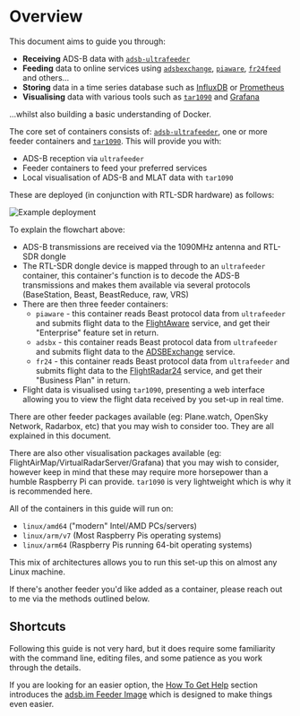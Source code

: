 # Overview

This document aims to guide you through:

* **Receiving** ADS-B data with [`adsb-ultrafeeder`](https://github.com/sdr-enthusiasts/docker-adsb-ultrafeeder)
* **Feeding** data to online services using [`adsbexchange`](https://github.com/sdr-enthusiasts/docker-adsbexchange), [`piaware`](https://github.com/sdr-enthusiasts/docker-piaware), [`fr24feed`](https://github.com/sdr-enthusiasts/docker-flightradar24) and others...
* **Storing** data in a time series database such as [InfluxDB](https://docs.influxdata.com/influxdb/) or [Prometheus](https://prometheus.io/)
* **Visualising** data with various tools such as [`tar1090`](https://github.com/sdr-enthusiasts/docker-tar1090) and [Grafana](https://grafana.com)

...whilst also building a basic understanding of Docker.

The core set of containers consists of: [`adsb-ultrafeeder`](https://github.com/sdr-enthusiasts/docker-adsb-ultrafeeder), one or more feeder containers and [`tar1090`](https://github.com/sdr-enthusiasts/docker-tar1090). This will provide you with:

* ADS-B reception via `ultrafeeder`
* Feeder containers to feed your preferred services
* Local visualisation of ADS-B and MLAT data with `tar1090`

These are deployed \(in conjunction with RTL-SDR hardware\) as follows:

![Example deployment](../.gitbook/assets/adsb-docker-flowchart.png)

To explain the flowchart above:

* ADS-B transmissions are received via the 1090MHz antenna and RTL-SDR dongle
* The RTL-SDR dongle device is mapped through to an `ultrafeeder` container, this container's function is to decode the ADS-B transmissions and makes them available via several protocols \(BaseStation, Beast, BeastReduce, raw, VRS\)
* There are then three feeder containers:
  * `piaware` - this container reads Beast protocol data from `ultrafeeder` and submits flight data to the [FlightAware](https://flightaware.com) service, and get their "Enterprise" feature set in return.
  * `adsbx` - this container reads Beast protocol data from `ultrafeeder` and submits flight data to the [ADSBExchange](https://www.adsbexchange.com) service.
  * `fr24` - this container reads Beast protocol data from `ultrafeeder` and submits flight data to the [FlightRadar24](https://www.flightradar24.com) service, and get their "Business Plan" in return.
* Flight data is visualised using `tar1090`, presenting a web interface allowing you to view the flight data received by you set-up in real time.

There are other feeder packages available \(eg: Plane.watch, OpenSky Network, Radarbox, etc\) that you may wish to consider too. They are all explained in this document.

There are also other visualisation packages available \(eg: FlightAirMap/VirtualRadarServer/Grafana\) that you may wish to consider, however keep in mind that these may require more horsepower than a humble Raspberry Pi can provide. `tar1090` is very lightweight which is why it is recommended here.

All of the containers in this guide will run on:

* `linux/amd64` \("modern" Intel/AMD PCs/servers\)
* `linux/arm/v7` \(Most Raspberry Pis operating systems\)
* `linux/arm64` \(Raspberry Pis running 64-bit operating systems\)

This mix of architectures allows you to run this set-up this on almost any Linux machine.

If there's another feeder you'd like added as a container, please reach out to me via the methods outlined below.

## Shortcuts

Following this guide is not very hard, but it does require some familiarity with the command line, editing files, and some patience as you work through the details.

If you are looking for an easier option, the [How To Get Help](how-to-get-help) section introduces the [adsb.im Feeder Image](https://adsb.im/home) which is designed to make things even easier.
